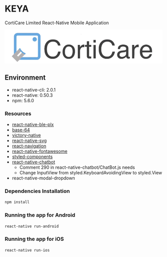 # KEYA
CortiCare Limited React-Native Mobile Application 


<p align="center">
  <img alt="react-native KEYA" src="img/Logo_alpha.png" />
</p>


## Environment
  - react-native-cli: 2.0.1
  - react-native: 0.50.3
  - npm: 5.6.0
 

### Resources
  - [react-native-ble-plx](https://github.com/Polidea/react-native-ble-plx)
  - [base-64](https://www.npmjs.com/package/base-64)
  - [victory-native](https://github.com/FormidableLabs/victory-native)
  - [react-native-svg](https://github.com/react-native-community/react-native-svg)
  - [react-navigation](https://reactnavigation.org/docs/intro/quick-start)
  - [react-native-fontawesome](https://github.com/entria/react-native-fontawesome)
  - [styled-components](https://www.styled-components.com/docs/basics#react-native)
  - [react-native-chatbot](https://www.npmjs.com/package/react-native-chatbot)
    - Comment 290 in react-native-chatbot/ChatBot.js needs
    - Change InputView from styled.KeyboardAvoidingView to styled.View
   -  react-native-modal-dropdown
    
    
### Dependencies Installation
```Bash
npm install
```

### Running the app for Android
```Bash
react-native run-android
```

### Running the app for iOS
```Bash
react-native run-ios
```



  
